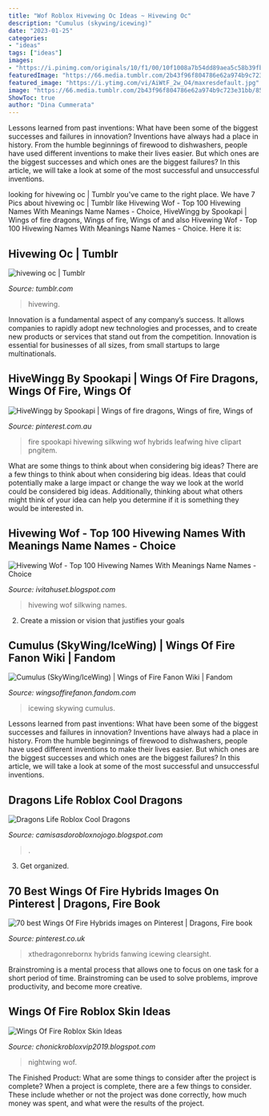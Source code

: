 ```yaml
---
title: "Wof Roblox Hivewing Oc Ideas ~ Hivewing Oc"
description: "Cumulus (skywing/icewing)"
date: "2023-01-25"
categories:
- "ideas"
tags: ["ideas"]
images:
- "https://i.pinimg.com/originals/10/f1/00/10f1008a7b54dd89aea5c58b39fbb2f4.png"
featuredImage: "https://66.media.tumblr.com/2b43f96f804786e62a974b9c723e31bb/852bcb4748a428c7-d4/s500x750/e9816019d4ceac27a3d89c93c772d10f39ad7e67.png"
featured_image: "https://i.ytimg.com/vi/AiWtF_2w_O4/maxresdefault.jpg"
image: "https://66.media.tumblr.com/2b43f96f804786e62a974b9c723e31bb/852bcb4748a428c7-d4/s500x750/e9816019d4ceac27a3d89c93c772d10f39ad7e67.png"
ShowToc: true
author: "Dina Cummerata"
---
```



Lessons learned from past inventions: What have been some of the biggest successes and failures in innovation?
Inventions have always had a place in history. From the humble beginnings of firewood to dishwashers, people have used different inventions to make their lives easier. But which ones are the biggest successes and which ones are the biggest failures? In this article, we will take a look at some of the most successful and unsuccessful inventions.

	

		
looking for hivewing oc | Tumblr you've came to the right place. We have 7 Pics about hivewing oc | Tumblr like Hivewing Wof - Top 100 Hivewing Names With Meanings Name Names - Choice, HiveWingg by Spookapi | Wings of fire dragons, Wings of fire, Wings of and also Hivewing Wof - Top 100 Hivewing Names With Meanings Name Names - Choice. Here it is:
		
    
## Hivewing Oc | Tumblr

<img loading=lazy src="https://66.media.tumblr.com/2b43f96f804786e62a974b9c723e31bb/852bcb4748a428c7-d4/s500x750/e9816019d4ceac27a3d89c93c772d10f39ad7e67.png" onerror="this.onerror=null;this.src='https://tse4.mm.bing.net/th?id=OIP.uyRfIUQUJlJ_Kgm9dbwougAAAA&amp;pid=15.1';" alt="hivewing oc | Tumblr">

_Source: tumblr.com_

>hivewing. 

	

Innovation is a fundamental aspect of any company’s success. It allows companies to rapidly adopt new technologies and processes, and to create new products or services that stand out from the competition. Innovation is essential for businesses of all sizes, from small startups to large multinationals.

    
## HiveWingg By Spookapi | Wings Of Fire Dragons, Wings Of Fire, Wings Of

<img loading=lazy src="https://i.pinimg.com/originals/10/f1/00/10f1008a7b54dd89aea5c58b39fbb2f4.png" onerror="this.onerror=null;this.src='https://tse4.mm.bing.net/th?id=OIP.wFm64bzinuPrIOFmkmdw4wHaG4&amp;pid=15.1';" alt="HiveWingg by Spookapi | Wings of fire dragons, Wings of fire, Wings of">

_Source: pinterest.com.au_

>fire spookapi hivewing silkwing wof hybrids leafwing hive clipart pngitem. 

	

What are some things to think about when considering big ideas?
There are a few things to think about when considering big ideas. Ideas that could potentially make a large impact or change the way we look at the world could be considered big ideas. Additionally, thinking about what others might think of your idea can help you determine if it is something they would be interested in.

    
## Hivewing Wof - Top 100 Hivewing Names With Meanings Name Names - Choice

<img loading=lazy src="https://i.pinimg.com/originals/87/51/e5/8751e5caccd343a62615e2dee4f91137.jpg" onerror="this.onerror=null;this.src='https://tse2.mm.bing.net/th?id=OIP.vlnFedWurHVUFTnGDUVb4wHaF-&amp;pid=15.1';" alt="Hivewing Wof - Top 100 Hivewing Names With Meanings Name Names - Choice">

_Source: ivitahuset.blogspot.com_

>hivewing wof silkwing names. 

	

2. Create a mission or vision that justifies your goals

    
## Cumulus (SkyWing/IceWing) | Wings Of Fire Fanon Wiki | Fandom

<img loading=lazy src="https://vignette.wikia.nocookie.net/wingsoffirefanon/images/a/a5/Cumulus.png/revision/latest?cb=20160729011328" onerror="this.onerror=null;this.src='https://tse1.mm.bing.net/th?id=OIP.JFp8MwE7cbftxmch3jcanwHaHu&amp;pid=15.1';" alt="Cumulus (SkyWing/IceWing) | Wings of Fire Fanon Wiki | Fandom">

_Source: wingsoffirefanon.fandom.com_

>icewing skywing cumulus. 

	

Lessons learned from past inventions: What have been some of the biggest successes and failures in innovation?
Inventions have always had a place in history. From the humble beginnings of firewood to dishwashers, people have used different inventions to make their lives easier. But which ones are the biggest successes and which ones are the biggest failures? In this article, we will take a look at some of the most successful and unsuccessful inventions.

    
## Dragons Life Roblox Cool Dragons

<img loading=lazy src="https://i.ytimg.com/vi/64leQDtq9Ks/maxresdefault.jpg" onerror="this.onerror=null;this.src='https://tse3.mm.bing.net/th?id=OIP.pejhbjJ7Cl8Ng-oY2T84vgHaEK&amp;pid=15.1';" alt="Dragons Life Roblox Cool Dragons">

_Source: camisasdorobloxnojogo.blogspot.com_

>. 

	

3. Get organized.

    
## 70 Best Wings Of Fire Hybrids Images On Pinterest | Dragons, Fire Book

<img loading=lazy src="https://i.pinimg.com/736x/a7/94/f8/a794f83204938b0c5fea61cf34a11890--wings-of-fire-fantasy-creatures.jpg" onerror="this.onerror=null;this.src='https://tse1.mm.bing.net/th?id=OIP.VrqrTTy8IOY2NgN-QMEm8AHaHa&amp;pid=15.1';" alt="70 best Wings Of Fire Hybrids images on Pinterest | Dragons, Fire book">

_Source: pinterest.co.uk_

>xthedragonrebornx hybrids fanwing icewing clearsight. 

	

Brainstroming is a mental process that allows one to focus on one task for a short period of time. Brainstroming can be used to solve problems, improve productivity, and become more creative.

    
## Wings Of Fire Roblox Skin Ideas

<img loading=lazy src="https://i.ytimg.com/vi/AiWtF_2w_O4/maxresdefault.jpg" onerror="this.onerror=null;this.src='https://tse3.mm.bing.net/th?id=OIP.FDBu9SDjFXeQbUyfGxQXsgHaEK&amp;pid=15.1';" alt="Wings Of Fire Roblox Skin Ideas">

_Source: chonickrobloxvip2019.blogspot.com_

>nightwing wof. 

	

The Finished Product: What are some things to consider after the project is complete?
When a project is complete, there are a few things to consider. These include whether or not the project was done correctly, how much money was spent, and what were the results of the project.

